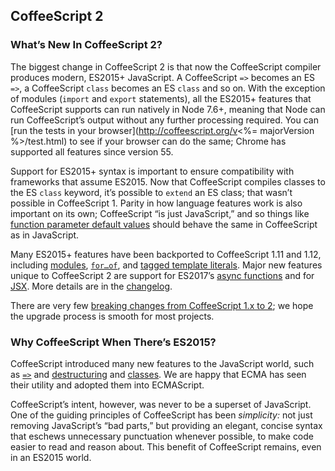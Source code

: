 ## CoffeeScript 2

### What’s New In CoffeeScript 2?

The biggest change in CoffeeScript 2 is that now the CoffeeScript compiler produces modern, ES2015+ JavaScript. A CoffeeScript `=>` becomes an ES `=>`, a CoffeeScript `class` becomes an ES `class` and so on. With the exception of modules (`import` and `export` statements), all the ES2015+ features that CoffeeScript supports can run natively in Node 7.6+, meaning that Node can run CoffeeScript’s output without any further processing required. You can [run the tests in your browser](http://coffeescript.org/v<%= majorVersion %>/test.html) to see if your browser can do the same; Chrome has supported all features since version 55.

Support for ES2015+ syntax is important to ensure compatibility with frameworks that assume ES2015. Now that CoffeeScript compiles classes to the ES `class` keyword, it’s possible to `extend` an ES class; that wasn’t possible in CoffeeScript 1. Parity in how language features work is also important on its own; CoffeeScript “is just JavaScript,” and so things like [function parameter default values](#breaking-changes-default-values) should behave the same in CoffeeScript as in JavaScript.

Many ES2015+ features have been backported to CoffeeScript 1.11 and 1.12, including [modules](#modules), [`for…of`](#generator-iteration), and [tagged template literals](#tagged-template-literals). Major new features unique to CoffeeScript 2 are support for ES2017’s [async functions](#async-functions) and for [JSX](#jsx). More details are in the [changelog](#changelog).

There are very few [breaking changes from CoffeeScript 1.x to 2](#breaking-changes); we hope the upgrade process is smooth for most projects.

### Why CoffeeScript When There’s ES2015?

CoffeeScript introduced many new features to the JavaScript world, such as [`=>`](#fat-arrow) and [destructuring](#destructuring) and [classes](#classes). We are happy that ECMA has seen their utility and adopted them into ECMAScript.

CoffeeScript’s intent, however, was never to be a superset of JavaScript. One of the guiding principles of CoffeeScript has been _simplicity:_ not just removing JavaScript’s “bad parts,” but providing an elegant, concise syntax that eschews unnecessary punctuation whenever possible, to make code easier to read and reason about. This benefit of CoffeeScript remains, even in an ES2015 world.
